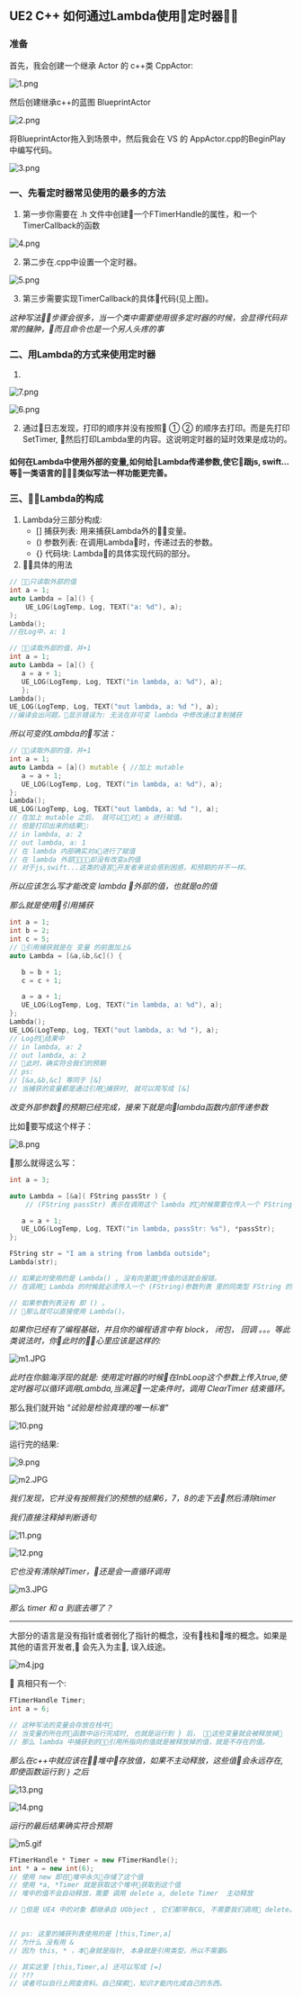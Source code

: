 ## UE2 C++ 如何通过Lambda使用定时器

### 准备
首先，我会创建一个继承 Actor 的 c++类 CppActor:

![1.png](https://raw.githubusercontent.com/Yuanjihua1/UE4LambdaPractice/master/img/1.png)

然后创建继承c++的蓝图 BlueprintActor

![2.png](https://raw.githubusercontent.com/Yuanjihua1/UE4LambdaPractice/master/img/2.png)

将BlueprintActor拖入到场景中，然后我会在 VS 的 AppActor.cpp的BeginPlay中编写代码。

![3.png](https://raw.githubusercontent.com/Yuanjihua1/UE4LambdaPractice/master/img/3.png)

### 一、先看定时器常见使用的最多的方法
1. 第一步你需要在 .h 文件中创建一个FTimerHandle的属性，和一个TimerCallback的函数

![4.png](https://raw.githubusercontent.com/Yuanjihua1/UE4LambdaPractice/master/img/4.png)

2. 第二步在.cpp中设置一个定时器。

![5.png](https://raw.githubusercontent.com/Yuanjihua1/UE4LambdaPractice/master/img/5.png)

3. 第三步需要实现TimerCallback的具体代码(见上图)。

*这种写法步骤会很多，当一个类中需要使用很多定时器的时候，会显得代码非常的臃肿，而且命令也是一个另人头疼的事*

### 二、用Lambda的方式来使用定时器
1. 

![7.png](https://raw.githubusercontent.com/Yuanjihua1/UE4LambdaPractice/master/img/7.png)

![6.png](https://raw.githubusercontent.com/Yuanjihua1/UE4LambdaPractice/master/img/6.png)

2. 通过日志发现，打印的顺序并没有按照 ① ② 的顺序去打印。而是先打印SetTimer, 然后打印Lambda里的内容。这说明定时器的延时效果是成功的。

#### 如何在Lambda中使用外部的变量,如何给Lambda传递参数,使它跟js, swift...等一类语言的类似写法一样功能更完善。

### 三、Lambda的构成
1. Lambda分三部分构成:
    -  [] 捕获列表: 用来捕获Lambda外的变量。
    -  () 参数列表: 在调用Lambda时，传递过去的参数。
    -  {} 代码块: Lambda的具体实现代码的部分。
2. 具体的用法
``` cpp
// 只读取外部的值
int a = 1;
auto Lambda = [a]() {
    UE_LOG(LogTemp, Log, TEXT("a: %d"), a);
);
Lambda();
//在Log中，a: 1
```

``` cpp
// 读取外部的值，并+1
int a = 1;
auto Lambda = [a]() {
   a = a + 1;
   UE_LOG(LogTemp, Log, TEXT("in lambda, a: %d"), a);
   };
Lambda();
UE_LOG(LogTemp, Log, TEXT("out lambda, a: %d "), a);
//编译会出问题，显示错误为: 无法在非可变 lambda 中修改通过复制捕获
```

*所以可变的Lambda的写法：*
``` cpp
// 读取外部的值，并+1
int a = 1;
auto Lambda = [a]() mutable { //加上 mutable
   a = a + 1;
   UE_LOG(LogTemp, Log, TEXT("in lambda, a: %d"), a);
};
Lambda();
UE_LOG(LogTemp, Log, TEXT("out lambda, a: %d "), a);
// 在加上 mutable 之后， 就可以对 a 进行赋值。
// 但是打印出来的结果: 
// in lambda, a: 2
// out lambda, a: 1
// 在 lambda 内部确实对a进行了赋值
// 在 lambda 外部却没有改变a的值
// 对于js,swift...这类的语言开发者来说会感到困惑，和预期的并不一样。
```

*所以应该怎么写才能改变 lambda 外部的值，也就是a的值*

*那么就是使用引用捕获*

``` cpp
int a = 1;
int b = 2;
int c = 5;
// 引用捕获就是在 变量 的前面加上&
auto Lambda = [&a,&b,&c]() {

   b = b + 1;
   c = c + 1;

   a = a + 1;
   UE_LOG(LogTemp, Log, TEXT("in lambda, a: %d"), a);
};
Lambda();
UE_LOG(LogTemp, Log, TEXT("out lambda, a: %d "), a);
// Log的结果中
// in lambda, a: 2
// out lambda, a: 2
// 此时，确实符合我们的预期
// ps: 
// [&a,&b,&c] 等同于 [&]
// 当捕获的变量都是通过引用捕获时, 就可以简写成 [&]
```

*改变外部参数的预期已经完成，接来下就是向lambda函数内部传递参数*

比如要写成这个样子：

![8.png](https://raw.githubusercontent.com/Yuanjihua1/UE4LambdaPractice/master/img/8.png)

那么就得这么写：
``` cpp
int a = 3;

auto Lambda = [&a]( FString passStr ) {
    // (FString passStr) 表示在调用这个 lambda 的时候需要在传入一个 FString 类型的参数

   a = a + 1;
   UE_LOG(LogTemp, Log, TEXT("in lambda, passStr: %s"), *passStr);
};

FString str = "I am a string from lambda outside";
Lambda(str);

// 如果此时使用的是 Lambda() , 没有向里面传值的话就会报错。
// 在调用 Lambda 的时候就必须传入一个 (FString)参数列表 里的同类型 FString 的变量；如果 (FString,int,float)参数列表 里的参数有多个, 那么也必须传入多个同类型的参数。

// 如果参数列表没有 即 () 。
// 那么就可以直接使用 Lambda()。
```

*如果你已经有了编程基础，并且你的编程语言中有 block， 闭包， 回调 。。。等此类说法时，你此时的心里应该是这样的:*

![m1.JPG](https://raw.githubusercontent.com/Yuanjihua1/UE4LambdaPractice/master/img/m1.JPG)

*此时在你脑海浮现的就是: 使用定时器的时候在InbLoop这个参数上传入true,使定时器可以循环调用Lambda,当满足一定条件时，调用 ClearTimer 结束循环。*

那么我们就开始 *"试验是检验真理的唯一标准"*

![10.png](https://raw.githubusercontent.com/Yuanjihua1/UE4LambdaPractice/master/img/10.png)

运行完的结果:

![9.png](https://raw.githubusercontent.com/Yuanjihua1/UE4LambdaPractice/master/img/9.png)

![m2.JPG](https://raw.githubusercontent.com/Yuanjihua1/UE4LambdaPractice/master/img/m2.JPG)

*我们发现，它并没有按照我们的预想的结果6，7，8的走下去然后清除timer*

*我们直接注释掉判断语句*

![11.png](https://raw.githubusercontent.com/Yuanjihua1/UE4LambdaPractice/master/img/11.png)

![12.png](https://raw.githubusercontent.com/Yuanjihua1/UE4LambdaPractice/master/img/12.png)

*它也没有清除掉Timer，还是会一直循环调用*

![m3.JPG](https://raw.githubusercontent.com/Yuanjihua1/UE4LambdaPractice/master/img/m3.JPG)

*那么 timer 和 a 到底去哪了？*

---

大部分的语言是没有指针或者弱化了指针的概念，没有栈和堆的概念。如果是其他的语言开发者, 会先入为主, 误入歧途。

![m4.jpg](https://raw.githubusercontent.com/Yuanjihua1/UE4LambdaPractice/master/img/m4.jpg)


 真相只有一个:

``` cpp
FTimerHandle Timer;
int a = 6;

// 这种写法的变量会存放在栈中
// 当变量的所在的函数中运行完成时, 也就是运行到 } 后， 这些变量就会被释放掉
// 那么 lambda 中捕获到的引用所指向的值就是被释放掉的值，就是不存在的值。
```

*那么在c++中就应该在堆中存放值，如果不主动释放，这些值会永远存在, 即使函数运行到 ```}``` 之后*

![13.png](https://raw.githubusercontent.com/Yuanjihua1/UE4LambdaPractice/master/img/13.png)

![14.png](https://raw.githubusercontent.com/Yuanjihua1/UE4LambdaPractice/master/img/14.png)

*运行的最后结果确实符合预期*

![m5.gif](https://raw.githubusercontent.com/Yuanjihua1/UE4LambdaPractice/master/img/m5.GIF)

``` cpp
FTimerHandle * Timer = new FTimerHandle();
int * a = new int(6);
// 使用 new 即在堆中永久存储了这个值
// 使用 *a, *Timer 就是获取这个堆中获取到这个值
// 堆中的值不会自动释放，需要 调用 delete a, delete Timer  主动释放

// 但是 UE4 中的对象 都继承自 UObject , 它们都带有CG, 不需要我们调用 delete。 


// ps: 这里的捕获列表使用的是 [this,Timer,a]
// 为什么 没有用 &
// 因为 this, * ，本身就是指针, 本身就是引用类型，所以不需要&

// 其实这里 [this,Timer,a] 还可以写成 [=]
// ???
// 读者可以自行上网查资料。自己探索，知识才能内化成自己的东西。
```